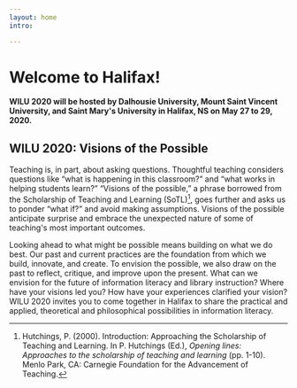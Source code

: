 ```yaml
---
layout: home
intro:

---
```


# Welcome to Halifax!

**WILU 2020 will be hosted by Dalhousie University, Mount Saint Vincent University, and Saint Mary's University in Halifax, NS on May 27 to 29, 2020.**

## WILU 2020: Visions of the Possible

Teaching is, in part, about asking questions. Thoughtful teaching considers questions like “what is happening in this classroom?” and “what works in helping students learn?”  “Visions of the possible,” a phrase borrowed from the Scholarship of Teaching and Learning (SoTL)[^1], goes further and asks us to ponder “what if?” and avoid making assumptions. Visions of the possible anticipate surprise and embrace the unexpected nature of some of teaching's most important outcomes.

Looking ahead to what might be possible means building on what we do best. Our past and current practices are the foundation from which we build, innovate, and create. To envision the possible, we also draw on the past to reflect, critique, and improve upon the present. What can we envision for the future of information literacy and library instruction? Where have your visions led you? How have your experiences clarified your vision?  WILU 2020 invites you to come together in Halifax to share the practical and applied, theoretical and philosophical possibilities in information literacy.

[^1]: Hutchings, P. (2000). Introduction: Approaching the Scholarship of Teaching and Learning. In P. Hutchings (Ed.), *Opening lines: Approaches to the scholarship of teaching and learning* (pp. 1-10). Menlo Park, CA: Carnegie Foundation for the Advancement of Teaching.



 <!-- <a href="#" class="image main"><img src="{{ 'assets/images/pic01.jpg' | relative_url }}" alt="" /></a>-->
